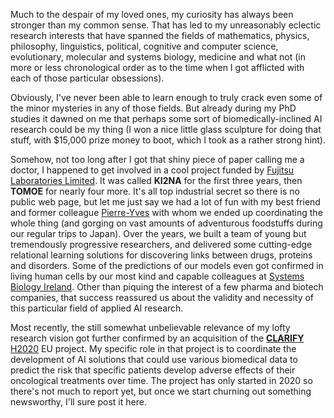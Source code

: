 Much to the despair of my loved ones, my curiosity has always been stronger than my common sense. That has led to my unreasonably eclectic research interests that have spanned the fields of mathematics, physics, philosophy, linguistics, political, cognitive and computer science, evolutionary, molecular and systems biology, medicine and what not (in more or less chronological order as to the time when I got afflicted with each of those particular obsessions).

Obviously, I've never been able to learn enough to truly crack even some of the minor mysteries in any of those fields. But already during my PhD studies it dawned on me that perhaps some sort of biomedically-inclined AI research could be my thing (I won a nice little glass sculpture for doing that stuff, with $15,000 prize money to boot, which I took as a rather strong hint).

Somehow, not too long after I got that shiny piece of paper calling me a doctor, I happened to get involved in a cool project funded by [Fujitsu Laboratories Limited](https://www.fujitsu.com/jp/group/labs/en/). It was called **KI2NA** for the first three years, then **TOMOE** for nearly four more. It's all top industrial secret so there is no public web page, but let me just say we had a lot of fun with my best friend and former colleague [Pierre-Yves](http://pyvandenbussche.info/) with whom we ended up coordinating the whole thing (and gorging on vast amounts of adventurous foodstuffs during our regular trips to Japan). Over the years, we built a team of young but tremendously progressive researchers, and delivered some cutting-edge relational learning solutions for discovering links between drugs, proteins and disorders. Some of the predictions of our models even got confirmed in living human cells by our most kind and capable colleagues at [Systems Biology Ireland](https://www.ucd.ie/sbi/). Other than piquing the interest of a few pharma and biotech companies, that success reassured us about the validity and necessity of this particular field of applied AI research.

Most recently, the still somewhat unbelievable relevance of my lofty research vision got further confirmed by an acquisition of the [**CLARIFY**](https://www.clarify2020.eu/) [H2020](https://ec.europa.eu/programmes/horizon2020/en) EU project. My specific role in that project is to coordinate the development of AI solutions that could use various biomedical data to predict the risk that specific patients develop adverse effects of their oncological treatments over time. The project has only started in 2020 so there's not much to report yet, but once we start churning out something newsworthy, I'll sure post it here.

